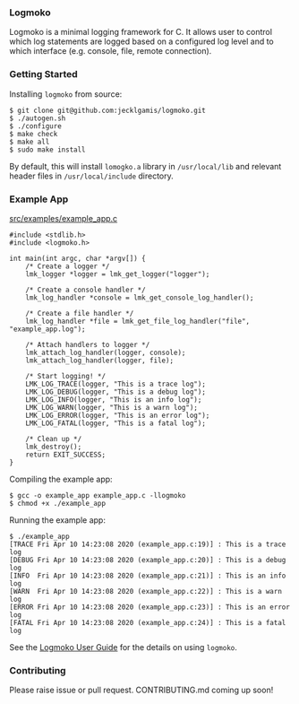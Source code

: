 ### Logmoko

Logmoko is a minimal logging framework for C.  It allows user to control which log statements are logged based on a 
configured log level and to which interface (e.g. console, file, remote connection).

### Getting Started

Installing `logmoko` from source:
```
$ git clone git@github.com:jecklgamis/logmoko.git
$ ./autogen.sh
$ ./configure
$ make check
$ make all
$ sudo make install
```
By default, this will install `lomogko.a` library in `/usr/local/lib` and relevant header files in `/usr/local/include`
directory.

### Example App   

[src/examples/example_app.c](./src/examples/example_app.c)
```
#include <stdlib.h>
#include <logmoko.h>

int main(int argc, char *argv[]) {
    /* Create a logger */
    lmk_logger *logger = lmk_get_logger("logger");

    /* Create a console handler */
    lmk_log_handler *console = lmk_get_console_log_handler();

    /* Create a file handler */
    lmk_log_handler *file = lmk_get_file_log_handler("file", "example_app.log");

    /* Attach handlers to logger */
    lmk_attach_log_handler(logger, console);
    lmk_attach_log_handler(logger, file);

    /* Start logging! */
    LMK_LOG_TRACE(logger, "This is a trace log");
    LMK_LOG_DEBUG(logger, "This is a debug log");
    LMK_LOG_INFO(logger, "This is an info log");
    LMK_LOG_WARN(logger, "This is a warn log");
    LMK_LOG_ERROR(logger, "This is an error log");
    LMK_LOG_FATAL(logger, "This is a fatal log");

    /* Clean up */
    lmk_destroy();
    return EXIT_SUCCESS;
}
```

Compiling the example app:
```
$ gcc -o example_app example_app.c -llogmoko
$ chmod +x ./example_app
```

Running the example app:
```
$ ./example_app
[TRACE Fri Apr 10 14:23:08 2020 (example_app.c:19)] : This is a trace log
[DEBUG Fri Apr 10 14:23:08 2020 (example_app.c:20)] : This is a debug log
[INFO  Fri Apr 10 14:23:08 2020 (example_app.c:21)] : This is an info log
[WARN  Fri Apr 10 14:23:08 2020 (example_app.c:22)] : This is a warn log
[ERROR Fri Apr 10 14:23:08 2020 (example_app.c:23)] : This is an error log
[FATAL Fri Apr 10 14:23:08 2020 (example_app.c:24)] : This is a fatal log
```

See the [Logmoko User Guide](docs/logmoko-user-guide.md) for the details on using `logmoko`.

### Contributing
Please raise issue or pull request. CONTRIBUTING.md coming up soon!





